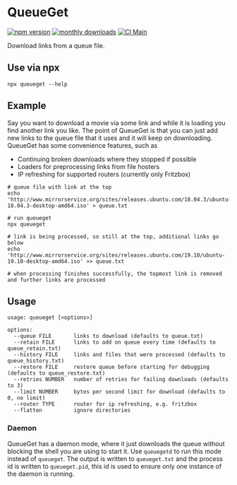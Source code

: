 # QueueGet

[![npm version](https://img.shields.io/npm/v/queueget)](https://www.npmjs.com/package/queueget)
[![monthly downloads](https://img.shields.io/npm/dm/queueget)](https://www.npmjs.com/package/queueget)
[![CI Main](https://github.com/rlindner81/queueget/actions/workflows/ci-main.yml/badge.svg)](https://github.com/rlindner81/queueget/commits/main)

Download links from a queue file.

## Use via npx

```
npx queueget --help
```

## Example

Say you want to download a movie via some link and while it is loading you find another link you like. The point
of QueueGet is that you can just add new links to the queue file that it uses and it will keep on downloading. QueueGet
has some convenience features, such as

- Continuing broken downloads where they stopped if possible
- Loaders for preprocessing links from file hosters
- IP refreshing for supported routers (currently only Fritzbox)

```
# queue file with link at the top
echo 'http://www.mirrorservice.org/sites/releases.ubuntu.com/18.04.3/ubuntu-18.04.3-desktop-amd64.iso' > queue.txt

# run queueget
npx queueget

# link is being processed, so still at the top, additional links go below
echo 'http://www.mirrorservice.org/sites/releases.ubuntu.com/19.10/ubuntu-19.10-desktop-amd64.iso' >> queue.txt

# when processing finishes successfully, the topmost link is removed and further links are processed
```

## Usage

```
usage: queueget [<options>]

options:
  --queue FILE       links to download (defaults to queue.txt)
  --retain FILE      links to add on queue every time (defaults to queue_retain.txt)
  --history FILE     links and files that were processed (defaults to queue_history.txt)
  --restore FILE     restore queue before starting for debugging (defaults to queue_restore.txt)
  --retries NUMBER   number of retries for failing downloads (defaults to 3)
  --limit NUMBER     bytes per second limit for download (defaults to 0, no limit)
  --router TYPE      router for ip refreshing, e.g. fritzbox
  --flatten          ignore directories

```

### Daemon

QueueGet has a daemon mode, where it just downloads the queue without blocking the shell you are using to start it. Use
`queuegetd` to run this mode instead of `queueget`. The output is written to `queueget.txt` and the process id is
written to `queueget.pid`, this id is used to ensure only one instance of the daemon is running.
